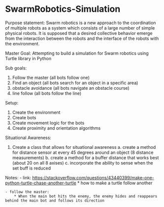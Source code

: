 # SwarmRobotics-Simulation
Purpose statement:
Swarm robotics is a new approach to the coordination of multiple robots as a system which consists of a large number of 
simple physical robots. It is supposed that a desired collective behavior emerge from the interaction between the robots
 and the interface of the robots with the environment.
 
Master Goal:
Attempting to build a simulation for Swarm robotics using Turtle library in Python

Sub goals:
1.	Follow the master (all bots follow one) 
2.	Find an object (all bots search for an object in a specific area)
3.	obstacle avoidance (all bots navigate an obstacle course)
4.  line follow (all bots follow the line)


Setup:
1.	Create the environment 
2.	Create bots
3.	Create movement logic for the bots
4.	Create proximity and orientation algorithms 

Situational Awareness:
1. Create a class that allows for situational awareness
    a. create a method for distance sensor at every 45 degrees around an object (8 distance measurements)
    b. create a method for a buffer distance that works best (about 20 on all 8 axises)
    c. incorporate the ability to sense when the set buff is reduced

Notes:
    - link: https://stackoverflow.com/questions/43440399/make-one-python-turtle-chase-another-turtle
        * how to make a turtle follow another

    - follow the master:
        * When the main bot hits the enemy, the enemy hides and reappears behind the main bot and follows its direction